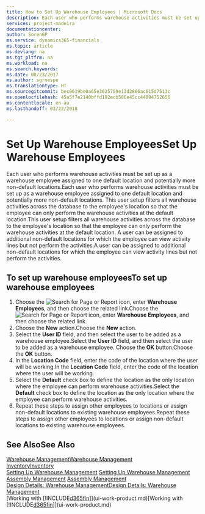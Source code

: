 ```yaml
---
title: How to Set Up Warehouse Employees | Microsoft Docs
description: Each user who performs warehouse activities must be set up as a warehouse employee assigned to one default location and potentially more non-default locations.
services: project-madeira
documentationcenter: 
author: SorenGP
ms.service: dynamics365-financials
ms.topic: article
ms.devlang: na
ms.tgt_pltfrm: na
ms.workload: na
ms.search.keywords: 
ms.date: 08/23/2017
ms.author: sgroespe
ms.translationtype: HT
ms.sourcegitcommit: bec0619be0a65e3625759e13d2866ac615d7513c
ms.openlocfilehash: 45a5f7e2140bffd192ecb586e45cc44894752656
ms.contentlocale: en-au
ms.lasthandoff: 03/22/2018

---
```

# <a name="set-up-warehouse-employees"></a><span data-ttu-id="fa9f9-103">Set Up Warehouse Employees</span><span class="sxs-lookup"><span data-stu-id="fa9f9-103">Set Up Warehouse Employees</span></span>
<span data-ttu-id="fa9f9-104">Each user who performs warehouse activities must be set up as a warehouse employee assigned to one default location and potentially more non-default locations.</span><span class="sxs-lookup"><span data-stu-id="fa9f9-104">Each user who performs warehouse activities must be set up as a warehouse employee assigned to one default location and potentially more non-default locations.</span></span> <span data-ttu-id="fa9f9-105">This user setup filters all warehouse activities across the database to the employee's location so that the employee can only perform the warehouse activities at the default location.</span><span class="sxs-lookup"><span data-stu-id="fa9f9-105">This user setup filters all warehouse activities across the database to the employee's location so that the employee can only perform the warehouse activities at the default location.</span></span> <span data-ttu-id="fa9f9-106">A user can be assigned to additional non-default locations for which the employee can view activity lines but not perform the activities.</span><span class="sxs-lookup"><span data-stu-id="fa9f9-106">A user can be assigned to additional non-default locations for which the employee can view activity lines but not perform the activities.</span></span>

## <a name="to-set-up-warehouse-employees"></a><span data-ttu-id="fa9f9-107">To set up warehouse employees</span><span class="sxs-lookup"><span data-stu-id="fa9f9-107">To set up warehouse employees</span></span>  
1.  <span data-ttu-id="fa9f9-108">Choose the ![Search for Page or Report](media/ui-search/search_small.png "Search for Page or Report icon") icon, enter **Warehouse Employees**, and then choose the related link.</span><span class="sxs-lookup"><span data-stu-id="fa9f9-108">Choose the ![Search for Page or Report](media/ui-search/search_small.png "Search for Page or Report icon") icon, enter **Warehouse Employees**, and then choose the related link.</span></span>  
2. <span data-ttu-id="fa9f9-109">Choose the **New** action.</span><span class="sxs-lookup"><span data-stu-id="fa9f9-109">Choose the **New** action.</span></span>  
3. <span data-ttu-id="fa9f9-110">Select the **User ID** field, and then select the user to be added as a warehouse employee.</span><span class="sxs-lookup"><span data-stu-id="fa9f9-110">Select the **User ID** field, and then select the user to be added as a warehouse employee.</span></span> <span data-ttu-id="fa9f9-111">Choose the **OK** button.</span><span class="sxs-lookup"><span data-stu-id="fa9f9-111">Choose the **OK** button.</span></span>  
6.  <span data-ttu-id="fa9f9-112">In the **Location Code** field, enter the code of the location where the user will be working.</span><span class="sxs-lookup"><span data-stu-id="fa9f9-112">In the **Location Code** field, enter the code of the location where the user will be working.</span></span>  
7.  <span data-ttu-id="fa9f9-113">Select the **Default** check box to define the location as the only location where the employee can perform warehouse activities.</span><span class="sxs-lookup"><span data-stu-id="fa9f9-113">Select the **Default** check box to define the location as the only location where the employee can perform warehouse activities.</span></span>  
8.  <span data-ttu-id="fa9f9-114">Repeat these steps to assign other employees to locations or assign non-default locations to existing warehouse employees.</span><span class="sxs-lookup"><span data-stu-id="fa9f9-114">Repeat these steps to assign other employees to locations or assign non-default locations to existing warehouse employees.</span></span>  

## <a name="see-also"></a><span data-ttu-id="fa9f9-115">See Also</span><span class="sxs-lookup"><span data-stu-id="fa9f9-115">See Also</span></span>  
[<span data-ttu-id="fa9f9-116">Warehouse Management</span><span class="sxs-lookup"><span data-stu-id="fa9f9-116">Warehouse Management</span></span>](warehouse-manage-warehouse.md)  
[<span data-ttu-id="fa9f9-117">Inventory</span><span class="sxs-lookup"><span data-stu-id="fa9f9-117">Inventory</span></span>](inventory-manage-inventory.md)  
<span data-ttu-id="fa9f9-118">[Setting Up Warehouse Management](warehouse-setup-warehouse.md)   </span><span class="sxs-lookup"><span data-stu-id="fa9f9-118">[Setting Up Warehouse Management](warehouse-setup-warehouse.md)   </span></span>  
<span data-ttu-id="fa9f9-119">[Assembly Management](assembly-assemble-items.md)  </span><span class="sxs-lookup"><span data-stu-id="fa9f9-119">[Assembly Management](assembly-assemble-items.md)  </span></span>  
[<span data-ttu-id="fa9f9-120">Design Details: Warehouse Management</span><span class="sxs-lookup"><span data-stu-id="fa9f9-120">Design Details: Warehouse Management</span></span>](design-details-warehouse-management.md)  
<span data-ttu-id="fa9f9-121">[Working with [!INCLUDE[d365fin](includes/d365fin_md.md)]](ui-work-product.md)</span><span class="sxs-lookup"><span data-stu-id="fa9f9-121">[Working with [!INCLUDE[d365fin](includes/d365fin_md.md)]](ui-work-product.md)</span></span>  

